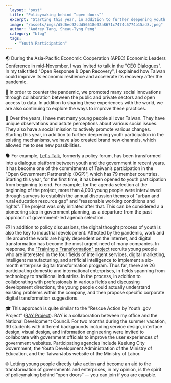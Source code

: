 ```yaml
---
  layout: "post"
  title: "Policymaking behind “open doors”"
  excerpt: "Starting this year, in addition to further deepening youth participation in the existing mechanisms, we have also created brand new channels."
  image: "/assets/imgs/d5d6ec92cdd56518e92a8671c7474c5774b15ad8.jpeg"
  author: "Audrey Tang, Sheau-Tyng Peng"
  category: "blog"
  tags: 
    - "Youth Participation"
---
```


🌏 During the Asia-Pacific Economic Cooperation (APEC) Economic Leaders Conference in mid-November, I was invited to talk in the "CEO Dialogues". In my talk titled "Open Response & Open Recovery", I explained how Taiwan could improve its economic resilience and accelerate its recovery after the pandemic.

🔢 In order to counter the pandemic, we promoted many social innovations through collaboration between the public and private sectors and open access to data. In addition to sharing these experiences with the world, we are also continuing to explore the ways to improve these practices.

🌱 Over the years, I have met many young people all over Taiwan. They have unique observations and astute perceptions about various social issues. They also have a social mission to actively promote various changes. Starting this year, in addition to further deepening youth participation in the existing mechanisms, we have also created brand new channels, which allowed me to see new possibilities.

🗣️ For example, [Let's Talk](https://www.youthhub.tw/), formerly a policy forum, has been transformed into a dialogue platform between youth and the government in recent years. It has become one of the commitments of Taiwan’s participation in the "Open Government Partnership (OGP)", which has 79 member countries. Starting this year, for the first time, it has been opened to youth participation from beginning to end. For example, for the agenda selection at the beginning of the project, more than 4,000 young people were interviewed through surveys to establish the annual discussion themes of "urban and rural education resource gap" and "reasonable working conditions and rights". The project was only initiated after that. This can be considered a a pioneering step in government planning, as a departure from the past approach of government-led agenda selection.

🐱 In addition to policy discussions, the digital thought process of youth is also the key to industrial development. Affected by the pandemic, work and life around the world are highly dependent on the Internet, and digital transformation has become the most urgent need of many companies. In response, the ["Training x Transformation" project](https://3t.org.tw/) recruits young people who are interested in the four fields of intelligent services, digital marketing, intelligent manufacturing, and artificial intelligence to implement a six-month enterprise digital transformation program. Thus far, there are 26 participating domestic and international enterprises, in fields spanning from technology to traditional industries. In the process, in addition to collaborating with professionals in various fields and discussing development directions, the young people could actually understand existing problems within the company, and then propose specific corporate digital transformation suggestions.

🎓 This approach is quite similar to the "Rescue Action by Youth .gov Project" ([RAY Project](https://ray.pdis.nat.gov.tw)). RAY is a collaboration between my office and the National Development Council. For two months during the summer vacation, 30 students with different backgrounds including service design, interface design, visual design, and information engineering were invited to collaborate with government officials to improve the user experiences of government websites. Participating agencies include Keelung City Government, the Youth Development Administration of the Ministry of Education, and the TaiwanJobs website of the Ministry of Labor.

🌐 Letting young people directly take action and become an aid to the transformation of governments and enterprises, in my opinion, is the spirit of policymaking behind “open doors” — you can join if you are capable.

